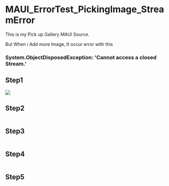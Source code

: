 # MAUI_ErrorTest_PickingImage_StreamError

This is my Pick up Gallery MAUI Source.<br>

But When i Add more Image, It occur error with this 

### System.ObjectDisposedException: 'Cannot access a closed Stream.'

## Step1

<img src="https://github.com/pi314267/MAUI_ErrorTest_PickingImage_StreamError/blob/master/Step1.png" ></img><br/>

## Step2

<img src="https://github.com/pi314267/MAUI_ErrorTest_PickingImage_StreamError/blob/master/step2.png" title="" alt=""></img><br/>

## Step3

<img src="https://github.com/pi314267/MAUI_ErrorTest_PickingImage_StreamError/blob/master/Step33.png" title="" alt=""></img><br/>

## Step4

<img src="https://github.com/pi314267/MAUI_ErrorTest_PickingImage_StreamError/blob/master/step4.png" title="" alt=""></img><br/>

## Step5

<img src="https://github.com/pi314267/MAUI_ErrorTest_PickingImage_StreamError/blob/master/step5_error.png" title="" alt=""></img><br/>
